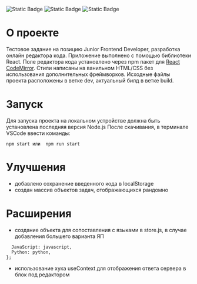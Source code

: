 ![Static Badge](https://img.shields.io/badge/CSS-3-blue) ![Static Badge](https://img.shields.io/badge/JavaScript-ES6-yellow) ![Static Badge](https://img.shields.io/badge/React-18-blue)

# О проекте
Тестовое задание на позицию Junior Frontend Developer, разработка онлайн редактора кода.
Приложение выполнено с помощью библиотеки React. Поле редактора кода установлено через npm пакет для  [React CodeMirror](https://uiwjs.github.io/react-codemirror/). 
Стили написаны на ванильном HTML/CSS без использования дополнительных фреймворков.
Исходные файлы проекта расположены в ветке dev, актуальный билд в ветке build.

# Запуск
Для запуска проекта на локальном устройстве должна быть установлена последняя версия Node.js
После скачивания, в терминале VSCode ввести команды:
```npm install
npm start или  npm run start
```
<!-- Приложение запустится на http://localhost:3000 (или другом порту). --> 

# Улучшения
- добавлено сохранение введенного кода в localStorage
- создан массив объектов задач, отображающихся рандомно

# Расширения
- создание объекта для сопоставления с языками в store.js, в случае добавления большего варианта ЯП
```const languages = {
  JavaScript: javascript,
  Python: python,
};
```
- использование хука useContext для отображения ответа сервера в блок под редактором


